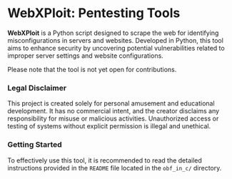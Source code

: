 # WebXPloit: Pentesting Tools

**WebXPloit** is a Python script designed to scrape the web for identifying misconfigurations in servers and websites. Developed in Python, this tool aims to enhance security by uncovering potential vulnerabilities related to improper server settings and website configurations.

Please note that the tool is not yet open for contributions.

### Legal Disclaimer

This project is created solely for personal amusement and educational development. It has no commercial intent, and the creator disclaims any responsibility for misuse or malicious activities. Unauthorized access or testing of systems without explicit permission is illegal and unethical.

### Getting Started

To effectively use this tool, it is recommended to read the detailed instructions provided in the `README` file located in the `obf_in_c/` directory.